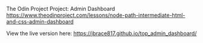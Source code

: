 The Odin Project
Project: Admin Dashboard
https://www.theodinproject.com/lessons/node-path-intermediate-html-and-css-admin-dashboard

View the live version here: https://jbrace817.github.io/top_admin_dashboard/

